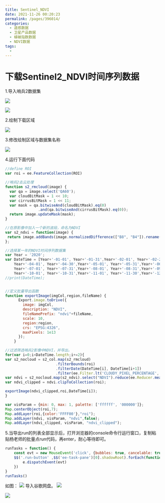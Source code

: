 ```yaml
---
title: Sentinel_NDVI
date: 2021-11-26 00:20:23
permalink: /pages/396014/
categories:
  - 遥感数据
  - 卫星产品数据
  - 植被指数数据
  - NDVI数据
tags:
  - 
---
```

# 下载Sentinel2_NDVI时间序列数据

1.导入哨兵2数据集

![](https://cdn.jsdelivr.net/gh/yunxingluoyun/blog-img/20211122234236.png)

![](https://cdn.jsdelivr.net/gh/yunxingluoyun/blog-img/20211122234301.png)

2.绘制下载区域

![](https://cdn.jsdelivr.net/gh/yunxingluoyun/blog-img/20211122233946.png)

3.修改绘制区域与数据集名称

![](https://cdn.jsdelivr.net/gh/yunxingluoyun/blog-img/20211122234551.png)

4.运行下面代码

```javascript
//define ROI
var roi = ee.FeatureCollection(ROI)

//哨兵2去云处理
function s2_rmcloud(image) { 
  var qa = image.select('QA60'); 
  var cloudBitMask = 1 << 10; 
  var cirrusBitMask = 1 << 11; 
  var mask = qa.bitwiseAnd(cloudBitMask).eq(0) 
               .and(qa.bitwiseAnd(cirrusBitMask).eq(0)); 
  return image.updateMask(mask); 
} 

//在原影像中加入一个新的波段，命名为NDVI
var s2_ndvi = function(image) {
 return image.addBands(image.normalizedDifference(["B8", "B4"]).rename("NDVI"));
};

//选择某一年的NDVI时间序列数据集
var Year = '2020';
var DateTime = [Year+'-01-01', Year+'-01-31',Year+'-02-01', Year+'-02-28',Year+'-03-01',Year+'-03-31', 
    Year+'-04-01', Year+'-04-30',Year+'-05-01', Year+'-05-31',Year+'-06-01', Year+'-06-30',
    Year+'-07-01', Year+'-07-31',Year+'-08-01', Year+'-08-31',Year+'-09-01', Year+'-09-30',
    Year+'-10-01', Year+'-10-31',Year+'-11-01', Year+'-11-30',Year+'-12-01', Year+'-12-31',];
//print(DateTime);


//定义批量导出函数
function exportImage(imgCol,region,fileName) {
      Export.image.toDrive({
        image: imgCol,
        description: "NDVI",
        fileNamePrefix: "ndvi"+fileName,
        scale: 10,
        region:region,
        crs: "EPSG:4326",
        maxPixels: 1e13
      });
    }

//过滤筛选哨兵2影像中NDVI，并导出。
for(var i=0;i<DateTime.length;i+=2){
var s2_nocloud = s2_col.map(s2_rmcloud)
                       .filterBounds(roi)
                       .filterDate(DateTime[i], DateTime[i+1])
                       .filter(ee.Filter.lt('CLOUDY_PIXEL_PERCENTAGE', 12));
var ndvi = s2_nocloud.map(s2_ndvi).select("NDVI").reduce(ee.Reducer.mean());
var ndvi_clipped = ndvi.clipToCollection(roi);

exportImage(ndvi_clipped,roi,DateTime[i]);
}

var visParam = {min: 0, max: 1, palette: ['ffffff', '000000']};
Map.centerObject(roi,7);
Map.addLayer(roi,{color:'FFFF00'},"roi");
Map.addLayer(ndvi, visParam, "ndvi",false);
Map.addLayer(ndvi_clipped, visParam, "ndvi_clipped");

```
5.当导出run的列表全部显示后，打开浏览器的console命令行运行窗口，复制粘贴杨老师的批量点run代码，再enter，耐心等待即可。

```javascript
runTasks = function() {
    const evt = new MouseEvent('click', {bubbles: true, cancelable: true, ctrlKey: true})
    $$('.run-button' ,$$('ee-task-pane')[0].shadowRoot).forEach(function(e) {
        e.dispatchEvent(evt)
    })
}
runTasks()
```
如图：
![](https://cdn.jsdelivr.net/gh/yunxingluoyun/blog-img/20211122234625.png)
导入谷歌网盘。
![](https://cdn.jsdelivr.net/gh/yunxingluoyun/blog-img/20211122234649.png)



![](https://cdn.jsdelivr.net/gh/yunxingluoyun/blog-img/QQ截图20211120002727.png)